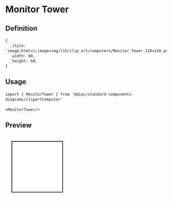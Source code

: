 # Monitor Tower

## Definition

```
{
  _style: 'image;html=1;image=img/lib/clip_art/computers/Monitor_Tower_128x128.pngstrokeColor=none;',
  _width: 60,
  _height: 60,
}
```

## Usage

```
import { MonitorTower } from '@diac/standard-components-diagrams/clipartComputer'

<MonitorTower/>
```

## Preview

<img src="./monitor-tower.png" width="200"/>
